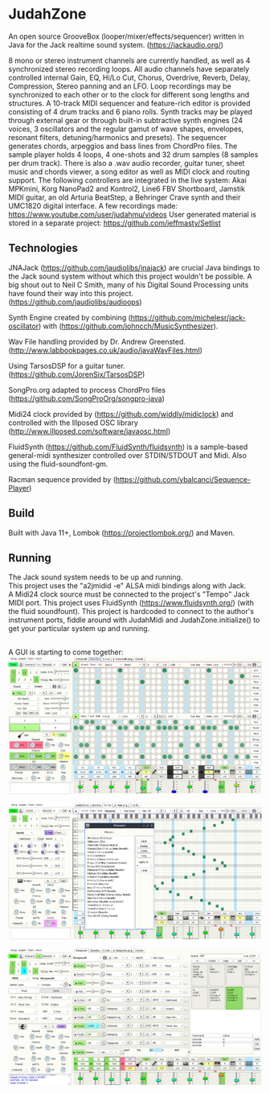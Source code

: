 # JudahZone

An open source GrooveBox (looper/mixer/effects/sequencer) written in Java for the Jack realtime sound system. (https://jackaudio.org/)

8 mono or stereo instrument channels are currently handled, as well as 4 synchronized stereo recording loops. All audio channels have separately controlled internal Gain, EQ, Hi/Lo Cut, Chorus, Overdrive, Reverb, Delay, Compression, Stereo panning and an LFO. Loop recordings may be synchronized to each other or to the clock for different song lengths and structures. A 10-track MIDI sequencer and feature-rich editor is provided consisting of 4 drum tracks and 6 piano rolls. Synth tracks may be played through external gear or through built-in subtractive synth engines (24 voices, 3 oscillators and the regular gamut of wave shapes, envelopes, resonant filters, detuning/harmonics and presets). The sequencer generates chords, arpeggios and bass lines from ChordPro files. The sample player holds 4 loops, 4 one-shots and 32 drum samples (8 samples per drum track). There is also a .wav audio recorder, guitar tuner, sheet music and chords viewer, a song editor as well as MIDI clock and routing support.  The following controllers are integrated in the live system: Akai MPKmini, Korg NanoPad2 and Kontrol2, Line6 FBV Shortboard, Jamstik MIDI guitar, an old Arturia BeatStep, a Behringer Crave synth and their UMC1820 digital interface. A few recordings made: https://www.youtube.com/user/judahmu/videos  User generated material is stored in a separate project: https://github.com/jeffmasty/Setlist

## Technologies

JNAJack (https://github.com/jaudiolibs/jnajack) are crucial Java bindings to the Jack sound system without which this project wouldn't be possible. A big shout out to Neil C Smith, many of his Digital Sound Processing units have found their way into this project. (https://github.com/jaudiolibs/audioops)

Synth Engine created by combining (https://github.com/michelesr/jack-oscillator) with (https://github.com/johncch/MusicSynthesizer).

Wav File handling provided by Dr. Andrew Greensted. (http://www.labbookpages.co.uk/audio/javaWavFiles.html)

Using TarsosDSP for a guitar tuner. (https://github.com/JorenSix/TarsosDSP)

SongPro.org adapted to process ChordPro files (https://github.com/SongProOrg/songpro-java)

Midi24 clock provided by (https://github.com/widdly/midiclock) and controlled with the Illposed OSC library (http://www.illposed.com/software/javaosc.html)

FluidSynth (https://github.com/FluidSynth/fluidsynth) is a sample-based general-midi synthesizer controlled over STDIN/STDOUT and Midi.  Also using the fluid-soundfont-gm.

Racman sequence provided by (https://github.com/ybalcanci/Sequence-Player)

## Build
Built with Java 11+, Lombok (https://projectlombok.org/) and Maven. 

## Running
The Jack sound system needs to be up and running.  
This project uses the "a2jmidid -e" ALSA midi bindings along with Jack.  
A Midi24 clock source must be connected to the project's "Tempo" Jack MIDI port.
This project uses FluidSynth (https://www.fluidsynth.org/) (with the fluid soundfount). This project is hardcoded to connect to the author's instrument ports, fiddle around with JudahMidi and JudahZone.initialize() to get your particular system up and running. 

##   

A GUI is starting to come together:
![JudahZone logo](/resources/JudahZone.png)

![JudahZone logo2](/resources/JudahZone2.png)
 
![JudahZone logo2](/resources/JudahZone3.png)
 